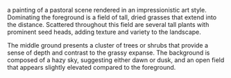 a painting of a pastoral scene rendered in an impressionistic art style. Dominating the foreground is a field of tall, dried grasses that extend into the distance. Scattered throughout this field are several tall plants with prominent seed heads, adding texture and variety to the landscape.

The middle ground presents a cluster of trees or shrubs that provide a sense of depth and contrast to the grassy expanse. The background is composed of a hazy sky, suggesting either dawn or dusk, and an open field that appears slightly elevated compared to the foreground.
